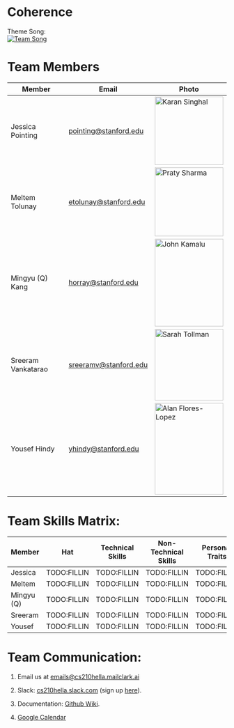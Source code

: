 # Coherence

Theme Song:  
[![Team Song](http://img.youtube.com/vi/o_Ay_iDRAbc/0.jpg)](http://www.youtube.com/watch?v=o_Ay_iDRAbc "Hans Zimmer - Mountains (Interstellar Soundtrack)")

# Team Members
Member | Email | Photo
--- | --- | ---
Jessica Pointing | pointing@stanford.edu | <img src="https://i.imgur.com/OjaDlnK.jpg" alt="Karan Singhal" width="157.5" height="157.5">
Meltem Tolunay | etolunay@stanford.edu | <img src="https://i.imgur.com/qpkakAD.jpg" alt="Praty Sharma" width="157.5" height="157.5">
Mingyu (Q) Kang | horray@stanford.edu | <img src="https://i.imgur.com/oKfnrXc.jpg" alt="John Kamalu" width="157.5" height="201">
Sreeram Vankatarao  | sreeramv@stanford.edu | <img src="https://i.imgur.com/2RB416X.jpg" alt="Sarah Tollman" width="157.5" height="164.4">
Yousef Hindy | yhindy@stanford.edu | <img src="https://i.imgur.com/y6WLV1M.jpg" alt="Alan Flores-Lopez" width="157.5" height="210">

# Team Skills Matrix:

Member | Hat | Technical Skills | Non-Technical Skills | Personal Traits | Desired Growth | Weaknesses
--- | --- | --- | --- | --- | --- | ---
Jessica | TODO:FILLIN | TODO:FILLIN | TODO:FILLIN | TODO:FILLIN | TODO:FILLIN | TODO:FILLIN
Meltem | TODO:FILLIN | TODO:FILLIN | TODO:FILLIN | TODO:FILLIN | TODO:FILLIN | TODO:FILLIN
Mingyu (Q) | TODO:FILLIN | TODO:FILLIN | TODO:FILLIN | TODO:FILLIN | TODO:FILLIN | TODO:FILLIN
Sreeram | TODO:FILLIN | TODO:FILLIN | TODO:FILLIN | TODO:FILLIN | TODO:FILLIN | TODO:FILLIN
Yousef | TODO:FILLIN | TODO:FILLIN | TODO:FILLIN | TODO:FILLIN | TODO:FILLIN | TODO:FILLIN

# Team Communication:
1. Email us at [emails@cs210hella.mailclark.ai](emails@cs210hella.mailclark.ai)

2. Slack: [cs210hella.slack.com](https://coherence-group.slack.com) (sign up [here](https://coherence-group.slack.com/signup)).

3. Documentation: [Github Wiki](https://github.com/cs210/coherence/wiki).

4. [Google Calendar](https://calendar.google.com/calendar/embed?src=stanford.edu_rsg43to2epthvtkim72t0des9o%40group.calendar.google.com&ctz=America%2FLos_Angeles)
